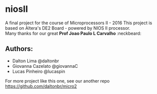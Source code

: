 # niosII
A final project for the course of Microprocessors II - 2016
This project is based on Altera's DE2 Board - powered by NIOS II processor.  
Many thanks for our great **Prof Joao Paulo L Carvalho** :neckbeard:
## Authors:  
 * Dalton Lima @daltonbr    
 * Giovanna Cazelato @giovannaC  
 * Lucas Pinheiro @lucaspin  
 
For more project like this one, see our another repo https://github.com/daltonbr/micro2
